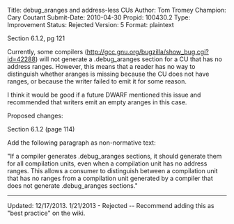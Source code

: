 Title:       debug_aranges and address-less CUs
Author:      Tom Tromey
Champion:    Cary Coutant
Submit-Date: 2010-04-30
Propid:      100430.2
Type:        Improvement
Status:      Rejected
Version:     5
Format:      plaintext

Section 6.1.2, pg 121

Currently, some compilers (http://gcc.gnu.org/bugzilla/show_bug.cgi?id=42288)
will not generate a .debug_aranges section for a CU that has no address
ranges.  However, this means that a reader has no way to distinguish
whether aranges is missing because the CU does not have ranges, or because
the writer failed to emit it for some reason.

I think it would be good if a future DWARF mentioned this issue and
recommended that writers emit an empty aranges in this case.

Proposed changes:

Section 6.1.2 (page 114)

Add the following paragraph as non-normative text:

"If a compiler generates .debug_aranges sections, it should generate them
for all compilation units, even when a compilation unit has no address
ranges. This allows a consumer to distinguish between a compilation unit
that has no ranges from a compilation unit generated by a compiler that
does not generate .debug_aranges sections."

---
Updated: 12/17/2013.
1/21/2013 - Rejected -- Recommend adding this as "best practice" on the wiki.
